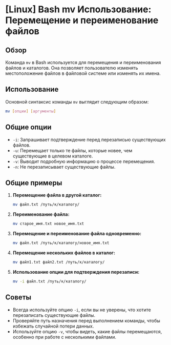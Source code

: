 # [Linux] Bash mv Использование: Перемещение и переименование файлов

## Обзор
Команда `mv` в Bash используется для перемещения и переименования файлов и каталогов. Она позволяет пользователю изменять местоположение файлов в файловой системе или изменять их имена.

## Использование
Основной синтаксис команды `mv` выглядит следующим образом:

```bash
mv [опции] [аргументы]
```

## Общие опции
- `-i`: Запрашивает подтверждение перед перезаписью существующих файлов.
- `-u`: Перемещает только те файлы, которые новее, чем существующие в целевом каталоге.
- `-v`: Выводит подробную информацию о процессе перемещения.
- `-n`: Не перезаписывает существующие файлы.

## Общие примеры
1. **Перемещение файла в другой каталог:**
   ```bash
   mv файл.txt /путь/к/каталогу/
   ```

2. **Переименование файла:**
   ```bash
   mv старое_имя.txt новое_имя.txt
   ```

3. **Перемещение и переименование файла одновременно:**
   ```bash
   mv файл.txt /путь/к/каталогу/новое_имя.txt
   ```

4. **Перемещение нескольких файлов в каталог:**
   ```bash
   mv файл1.txt файл2.txt /путь/к/каталогу/
   ```

5. **Использование опции для подтверждения перезаписи:**
   ```bash
   mv -i файл.txt /путь/к/каталогу/
   ```

## Советы
- Всегда используйте опцию `-i`, если вы не уверены, что хотите перезаписать существующие файлы.
- Проверяйте путь назначения перед выполнением команды, чтобы избежать случайной потери данных.
- Используйте опцию `-v`, чтобы видеть, какие файлы перемещаются, особенно при работе с несколькими файлами.